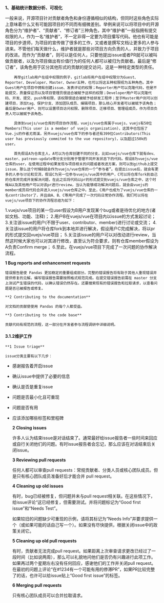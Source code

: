 **1、基础统计数据分析、可视化**



一般来说，开源项目针对贡献者角色和身份遵循相似的结构，但同时这些角色实际上意味着什么又有可能因项目的不同而有细微差别。举例来说可以将项目中的开源角色分为“维护者”、“贡献者”、“修订者”三种角色，其中“维护者”一般指拥有提交权限的人，作为一名“维护者”，不一定非得一定要为项目攥写代码。他也有可能是项目的步道师，为项目的宣传做了很多的工作，又或者是撰写文档让更多的人参与进来。不管他们每天做什么，维护者就是那些对项目方向负责的人，并致力于项目的改进。而作为“贡献者”，则可以是任何人，只要他提出issue或者PR就可以被叫做贡献者，以及为项目做出有价值行为的任何人都可以被归为贡献者。最后是“修订者”，该角色用于区分其他形式的贡献的提交访问，这是一种特定类型的责任。

		再举gitlab用户在组中权限的例子，gitlab将用户在组中权限分为Guest、Reporter、Developer、Master、Owner五种，也可以将这五种权限视为五种角色。其中Guest用户在项目中拥有创建issue、发表评论的权限；Reporter用户可以克隆代码，但是不能提交，质量保证员以及项目管理员很适合被赋予这样的权限；Developer用户可以克隆代码、开发、提交、push等权限，该权限很适合被赋予给研发工程师；至于Master用户则可以创建项目，添加tag、保护分支、添加团队成员、编辑项目，那么核心开发者可以被赋予该角色；最后是Owner用户、则可以设置项目访问权限、删除项目、迁移项目、管理组成员，作为项目负责人可以被赋予该角色。
	
		具体到vuejs/vue仓库的项目协作流程，vuejs/vue仓库属于vuejs，vuejs有50位Members(This user is a member of vuejs organization)，这其中也包括了Vue.js的作者尤雨溪，另外vuejs/vue仓库下的参与者还有399位Contributors(This user has previously commited to the vue repository)，以及超过150k的user。
	
		首先假设A为仓库主人，A可以为仓库创建不同的分支，比如vuejs/vue仓库下就有dev、master、patreon-update等分支分别用于管理不同开发状态下的代码。假设B为vuejs/vue仓库的user，在使用过程中如果发现与项目相关的问题或者改进方案，则可以到github上提交issue，那么这个时候B就会作为vuejs/vue仓库的一个“参与者”。在提出issue后，就会有更多的人参与讨论和交流，假设C为另一位参与vuejs/vue其中的用户，C可以将仓库fork到自己的仓库并完成开发解决问题，在此之后将代码以pr的形式提交到vuejs/vue仓库之中，这个时候A以及其他用户可以对该pr进行review，当认为能够成功解决问题后，就会由vuejs的member成员将代码合并进入vuejs/vue仓库之中。至此，C用户也成为了vuejs/vue仓库的一名contributor了，并且由A、B、C等用户完成了一次代码日常协作流程。我们可以将在vuejs/vue项目下的协作流程总结为如下：

1.vuejs/vue项目的某一位user假设为B用户发现某个bug或者是待优化的地方(诸如文档、功能、注释)；
2.用户B在vuejs/vue在项目内以issue的方式发起讨论；
3.关注该issue的用户(不限于user、contributor、member)进行讨论或交流；
4.关注该issue的用户将仓库fork到本地并进行解决，假设用户C完成解决，将以pr的形式提交回vuejs/vue项目；
5.关注该issue的用户可以对改动进行review，当然这时候大家也可以对其进行修改，直至认为符合要求，则有仓库member假设为A负责Confirm merge；
6.至此，在vuejs/vue项目下完成了一次问题的协作解决流程。













**1 Bug reports and enhancement requests**

	错误报告是使 Pandas 更加稳定的重要组成部分。完整的错误报告将有助于其他人重现错误并提供修复的见解。编写错误报告需要按照格式规范完成。在提交错误报告前需在 master 分支上测试产生错误的代码，以确认错误仍然存在。还要搜索现有的错误报告和拉取请求，以查看问题是否已被报告或修复。
	
	**2 Contributing to the documentation**
	
	对文档的贡献使使用 Pandas 的每个人都受益。
	
	**3 Contributing to the code base**
	
	贡献代码有规范的流程，这一部分在开发者参与流程调研中详细说明。

#### 3.1.2维护工作

	**1 Issue triage**
	
	issue分类主要有以下几步：

- 感谢报告着开启issue

- 确认issue中提供了必要的信息

- 确认是否是重复issue

- 问题是否最小化且可重现

- 问题是否有用

- 应该添加哪些标签和里程碑

  **2 Closing issues**

	许多人认为结束issue是对话结束了。通常最好给issue报告者一些时间来回应或自行关闭他们的问题。有时issue报告者会忘记，那么应该在对话结束后关闭issue。

	**3 Reviewing pull requests**

	任何人都可以审查pull requests：常规贡献者、分类人员或核心团队成员。但是只有核心团队成员准备好后才能合并 pull request。

	**4 Cleaning up old issues**

	有时，bug已经被修复，但问题并未与pull request相关联。在这些情况下，给issue评论“这已经修复，但需要测试。并将问题标记为“Good first issue”和“Needs Test”。

	如果较旧的问题缺少可重现的示例，请将其标记为“Needs Info”并要求提供一个（或如果可能的话自己写一个）。如果没有尽快提供，根据关闭issue中的政策关闭它。

	**5 Cleaning up old pull requests**

	有时，贡献者无法完成pull request。如果距离上次审查请求更改已经过了一段时间（比如说两周），那么可以礼貌地问他们是否仍有兴趣进行此项工作。如果再过两个星期左右没有任何回应，感谢他们的工作并关闭pull request。在最初的问题上评论“在#1234有一个可能有用的停滞PR”，如果PR比较完整了的话，也许可以给issue贴上“Good first issue”的标签。

	**6 Merging pull requests**

	只有核心团队成员可以合并拉取请求。
